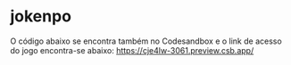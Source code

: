 # jokenpo
O código abaixo se encontra também no Codesandbox e o link de acesso do jogo encontra-se abaixo:
https://cje4lw-3061.preview.csb.app/
